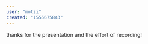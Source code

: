 ```yaml
---
user: "motzi"
created: "1555675843"
---
```


thanks for the presentation and the effort of recording!

